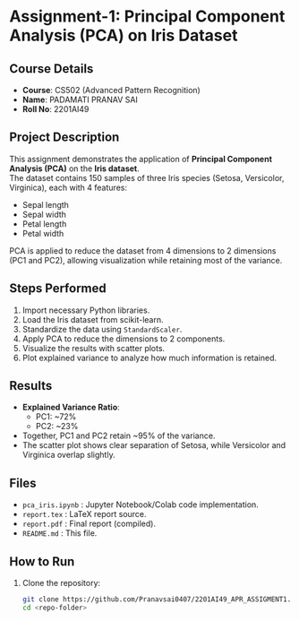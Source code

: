 # Assignment-1: Principal Component Analysis (PCA) on Iris Dataset

## Course Details
- **Course**: CS502 (Advanced Pattern Recognition)  
- **Name**: PADAMATI PRANAV SAI  
- **Roll No**: 2201AI49  

## Project Description
This assignment demonstrates the application of **Principal Component Analysis (PCA)** on the **Iris dataset**.  
The dataset contains 150 samples of three Iris species (Setosa, Versicolor, Virginica), each with 4 features:
- Sepal length
- Sepal width
- Petal length
- Petal width

PCA is applied to reduce the dataset from 4 dimensions to 2 dimensions (PC1 and PC2), allowing visualization while retaining most of the variance.

## Steps Performed
1. Import necessary Python libraries.  
2. Load the Iris dataset from scikit-learn.  
3. Standardize the data using `StandardScaler`.  
4. Apply PCA to reduce the dimensions to 2 components.  
5. Visualize the results with scatter plots.  
6. Plot explained variance to analyze how much information is retained.  

## Results
- **Explained Variance Ratio**:  
  - PC1: ~72%  
  - PC2: ~23%  
- Together, PC1 and PC2 retain ~95% of the variance.  
- The scatter plot shows clear separation of Setosa, while Versicolor and Virginica overlap slightly.  

## Files
- `pca_iris.ipynb` : Jupyter Notebook/Colab code implementation.  
- `report.tex` : LaTeX report source.  
- `report.pdf` : Final report (compiled).  
- `README.md` : This file.  

## How to Run
1. Clone the repository:
   ```bash
   git clone https://github.com/Pranavsai0407/2201AI49_APR_ASSIGMENT1.git
   cd <repo-folder>
